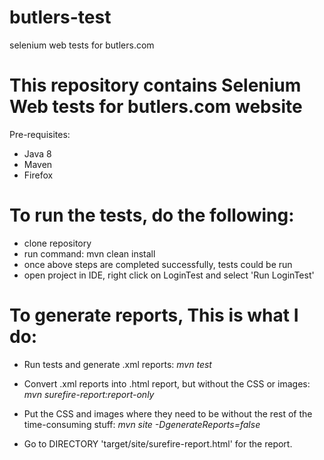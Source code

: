 # butlers-test
selenium web tests for butlers.com

# This repository contains Selenium Web tests for butlers.com website

Pre-requisites:
- Java 8
- Maven
- Firefox


# To run the tests, do the following:
- clone repository
- run command: mvn clean install
- once above steps are completed successfully, tests could be run
- open project in IDE, right click on LoginTest and select 'Run LoginTest'

# To generate reports, This is what I do:
                     
   - Run tests and generate .xml reports:
        _mvn test_
                     
   - Convert .xml reports into .html report, but without the CSS or images:
        _mvn surefire-report:report-only_
                     
   - Put the CSS and images where they need to be without the rest of the time-consuming stuff:
        _mvn site -DgenerateReports=false_
 
   - Go to DIRECTORY 'target/site/surefire-report.html' for the report.
